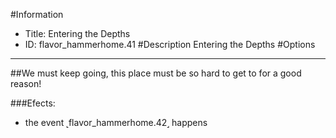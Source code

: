 #Information
 - Title: Entering the Depths
 - ID: flavor_hammerhome.41
#Description
Entering the Depths
#Options

___
##We must keep going, this place must be so hard to get to for a good reason!

###Efects:<ul><li>the event ˻flavor_hammerhome.42˼ happens</li></ul>
